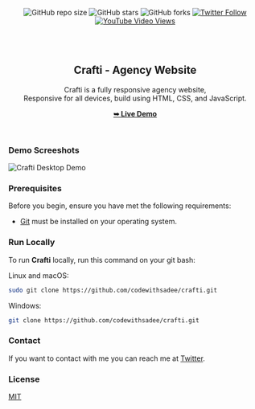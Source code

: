 <div align="center">
  
  ![GitHub repo size](https://img.shields.io/github/repo-size/codewithsadee/crafti)
  ![GitHub stars](https://img.shields.io/github/stars/codewithsadee/crafti?style=social)
  ![GitHub forks](https://img.shields.io/github/forks/codewithsadee/crafti?style=social)
[![Twitter Follow](https://img.shields.io/twitter/follow/codewithsadee_?style=social)](https://twitter.com/intent/follow?screen_name=codewithsadee_)
  [![YouTube Video Views](https://img.shields.io/youtube/views/IcJFLGOY0DU?style=social)](https://youtu.be/IcJFLGOY0DU)

  <br />
  <br />

  <h2 align="center">Crafti - Agency Website</h2>

  Crafti is a fully responsive agency website, <br />Responsive for all devices, build using HTML, CSS, and JavaScript.

  <a href="https://arpitpandey040.github.io/Crafti/"><strong>➥ Live Demo</strong></a>

</div>

<br />

### Demo Screeshots

![Crafti Desktop Demo](./readme-images/desktop.png "Desktop Demo")

### Prerequisites

Before you begin, ensure you have met the following requirements:

* [Git](https://git-scm.com/downloads "Download Git") must be installed on your operating system.

### Run Locally

To run **Crafti** locally, run this command on your git bash:

Linux and macOS:

```bash
sudo git clone https://github.com/codewithsadee/crafti.git
```

Windows:

```bash
git clone https://github.com/codewithsadee/crafti.git
```

### Contact

If you want to contact with me you can reach me at [Twitter](https://www.twitter.com/codewithsadee).

### License

[MIT](https://choosealicense.com/licenses/mit/)
